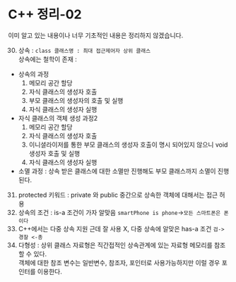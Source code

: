 C++ 정리-02
=======================
이미 알고 있는 내용이나 너무 기초적인 내용은 정리하지 않겠습니다.

30. 상속 : ```class 클래스명 : 최대 접근제어자 상위 클래스```   
상속에는 철학이 존재 : 
  * 상속의 과정 
    1. 메모리 공간 할당
    2. 자식 클래스의 생성자 호출
    3. 부모 클래스의 생성자의 호출 및 실행 
    5. 자식 클래스의 생성자 실행 
  * 자식 클래스의 객체 생성 과정2
    1. 메모리 공간 할당
    2. 자식 클래스의 생성자 호출
    3. 이니셜라이저를 통한 부모 클래스의 생성자 호출이 명시 되어있지 않으니 void 생성자 호출 및 실행 
    4. 자식 클래스의 생성자 실행   
  * 소멸 과정 : 상속 받은 클래스에 대한 소멸만 진행해도 부모 클래스까지 소멸이 진행된다.      
31. protected 키워드 : private 와 public 중간으로 상속한 객체에 대해서는 접근 허용         
32. 상속의 조건 : is-a 조건이 가자 알맞음 ```smartPhone is phone```->```모든 스마트폰은 폰이다```     
33. C++에서는 다중 상속 지원 근데 잘 사용 X, 다중 상속에 알맞은 has-a 조건 ```검-> 경찰 <-총```    
34. 다형성 : 상위 클래스 자료형은 직간접적인 상속관계에 있는 자료형 메모리를 참조할 수 있다.      
객체에 대한 참조 변수는 일반변수, 참조자, 포인터로 사용가능하지만 이럴 경우 포인터를 이용한다.   

